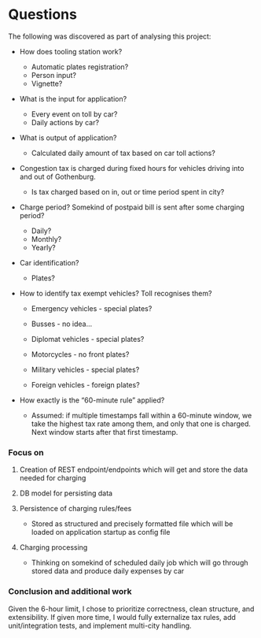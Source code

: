 # Questions
The following was discovered as part of analysing this project:

* How does tooling station work? 
    * Automatic plates registration?
    * Person input?
    * Vignette?
    
* What is the input for application? 
    * Every event on toll by car?
    * Daily actions by car?
    
* What is output of application?
    * Calculated daily amount of tax based on car toll actions?

* Congestion tax is charged during fixed hours for vehicles driving into and out of Gothenburg.

    * Is tax charged based on in, out or time period spent in city?

* Charge period? Somekind of postpaid bill is sent after some charging period?
    * Daily?
    * Monthly? 
    * Yearly?


* Car identification? 
    * Plates?
    

* How to identify tax exempt vehicles? Toll recognises them?

    * Emergency vehicles - special plates?

    * Busses - no idea...

    * Diplomat vehicles - special plates?

    * Motorcycles - no front plates?

    * Military vehicles - special plates?

    * Foreign vehicles - foreign plates?
    
* How exactly is the “60-minute rule” applied?

    * Assumed: if multiple timestamps fall within a 60-minute window, we take the highest tax rate among them, and only that one is charged. Next window starts after that first timestamp.



### Focus on

1) Creation of REST endpoint/endpoints which will get and store the data needed for charging

    
2) DB model for persisting data
    

3) Persistence of charging rules/fees
    * Stored as structured and precisely formatted file which will be loaded on application startup as config file
    

4) Charging processing
    * Thinking on somekind of scheduled daily job which will go through stored data and produce daily expenses by car

### Conclusion and additional work
Given the 6-hour limit, I chose to prioritize correctness, clean structure, and extensibility. If given more time, I would fully externalize tax rules, add unit/integration tests, and implement multi-city handling.